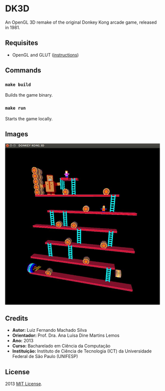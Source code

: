 # DK3D

An OpenGL 3D remake of the original Donkey Kong arcade game, released in 1981.

## Requisites
- OpenGL and GLUT ([instructions](https://cs.lmu.edu/~ray/notes/opengl/))

## Commands

### `make build`
Builds the game binary.

### `make run`
Starts the game locally.

## Images

![Capture of DK3D running on Ubuntu](DK3D.jpg)

## Credits

- **Autor:** Luiz Fernando Machado Silva
- **Orientador:** Prof. Dra. Ana Luísa Dine Martins Lemos
- **Ano:** 2013
- **Curso:** Bacharelado em Ciência da Computação
- **Instituição:**  Instituto de Ciência de Tecnologia (ICT) da Universidade Federal de São Paulo (UNIFESP)

## License

2013 [MIT License](LICENSE).
